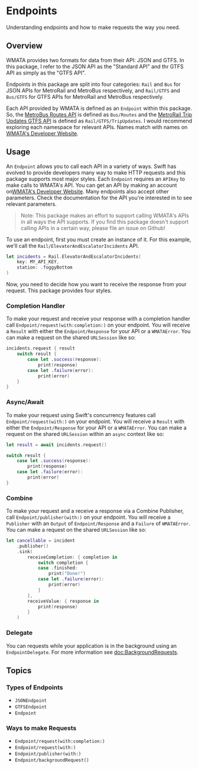 # Endpoints

Understanding endpoints and how to make requests the way you need.

## Overview

WMATA provides two formats for data from their API: JSON and GTFS. In this package, I refer to the JSON API as the "Standard API" and thr GTFS API as simply as the "GTFS API".

Endpoints in this package are split into four categories: ``Rail`` and  ``Bus`` for JSON APIs for MetroRail and MetroBus respectively, and ``Rail/GTFS`` and ``Bus/GTFS`` for GTFS APIs for MetroRail and MetroBus respectively.

Each API provided by WMATA is defined as an ``Endpoint`` within this package. So, the [MetroBus Routes API](https://developer.wmata.com/docs/services/54763629281d83086473f231/operations/5476362a281d830c946a3d6a) is defined as ``Bus/Routes`` and the [MetroRail Trip Updates GTFS API](https://developer.wmata.com/docs/services/gtfs/operations/5cdc51ea7a6be320cab064fe) is defined as ``Rail/GTFS/TripUpdates``. I would recommend exploring each namespace for relevant APIs. Names match with names on [WMATA's Developer Website](https://developer.wmata.com).

## Usage

An ``Endpoint`` allows you to call each API in a variety of ways. Swift has evolved to provide developers many way to make HTTP requests and this package supports most major styles. Each `Endpoint` requires an ``APIKey`` to make calls to WMATA's API. You can get an API by making an account on[WMATA's Developer Website](https://developer.wmata.com). Many endpoints also accept other parameters. Check the documentation for the API you're interested in to see relevant parameters.

> Note: This package makes an effort to support calling WMATA's APIs in all ways the API supports. If you find this package doesn't support calling APIs in a certain way, please file an issue on Github!

To use an endpoint, first you must create an instance of it. For this example, we'll call the ``Rail/ElevatorAndEscalatorIncidents`` API.

```swift
let incidents = Rail.ElevatorAndEscalatorIncidents(
    key: MY_API_KEY,
    station: .foggyBottom
)
```

Now, you need to decide how you want to receive the response from your request. This package provides four styles.

### Completion Handler

To make your request and receive your response with a completion handler call ``Endpoint/request(with:completion:)`` on your endpoint. You will receive a `Result` with either the ``Endpoint/Response`` for your API or a ``WMATAError``. You can make a request on the shared `URLSession` like so:

```swift
incidents.request { result
    switch result {
        case let .success(response):
            print(response)
        case let .failure(error):
            print(error)
    }
}
```

### Async/Await

To make your request using Swift's concurrency features call ``Endpoint/request(with:)`` on your endpoint. You will receive a `Result` with either the ``Endpoint/Response`` for your API or a ``WMATAError``. You can make a request on the shared `URLSession` within an `async` context like so:

```swift
let result = await incidents.request()

switch result {
    case let .success(response):
        print(response)
    case let .failure(error):
        print(error)
}
```

### Combine

To make your request and a receive a response via a Combine Publisher, call ``Endpoint/publisher(with:)`` on your endpoint. You will receive a `Publisher` with an `Output` of ``Endpoint/Response`` and a `Failure` of ``WMATAError``. You can make a request on the shared `URLSession` like so:

```swift
let cancellable = incident
    .publisher()
    .sink(
        receiveCompletion: { completion in 
            switch completion {
            case .finished:
                print("Done!")
            case let .failure(error):
                print(error)
            }
        },
        receiveValue: { response in 
            print(response)
        }
    )
```

### Delegate

You can requests while your application is in the background using an ``EndpointDelegate``. For more information see <doc:BackgroundRequests>.


## Topics

### Types of Endpoints

- ``JSONEndpoint``
- ``GTFSEndpoint``
- ``Endpoint``

### Ways to make Requests

- ``Endpoint/request(with:completion:)``
- ``Endpoint/request(with:)``
- ``Endpoint/publisher(with:)``
- ``Endpoint/backgroundRequest()``
